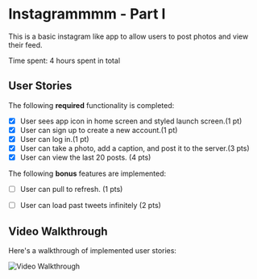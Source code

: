 # Instagrammmm - Part I

This is a basic instagram like app to allow users to post photos and view their feed.

Time spent: 4 hours spent in total


## User Stories

The following **required** functionality is completed:

- [x] User sees app icon in home screen and styled launch screen.(1 pt)
- [x] User can sign up to create a new account.(1 pt)
- [x] User can log in.(1 pt)
- [x] User can take a photo, add a caption, and post it to the server.(3 pts)
- [x] User can view the last 20 posts. (4 pts)

The following **bonus** features are implemented:

- [ ] User can pull to refresh. (1 pts)
- [ ] User can load past tweets infinitely (2 pts)


## Video Walkthrough

Here's a walkthrough of implemented user stories:

<img src='http://g.recordit.co/L2JZ4gZTku.gif' title='Video Walkthrough' width='' alt='Video Walkthrough' />
